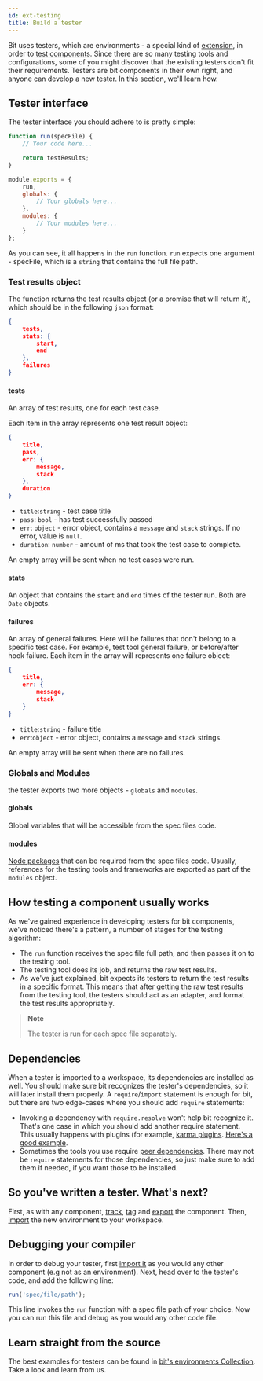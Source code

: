 ```yaml
---
id: ext-testing
title: Build a tester
---
```


Bit uses testers, which are environments - a special kind of [extension](/docs/ext-concepts.html#extensions-vs-environments), in order to [test components](/docs/testing-components.html). Since there are so many testing tools and configurations, some of you might discover that the existing testers don't fit their requirements. Testers are bit components in their own right, and anyone can develop a new tester. In this section, we'll learn how.

## Tester interface

The tester interface you should adhere to is pretty simple:

```javascript
function run(specFile) {
    // Your code here...

    return testResults;
}

module.exports = {
    run,
    globals: {
        // Your globals here...
    },
    modules: {
        // Your modules here...
    }
};
```

As you can see, it all happens in the `run` function.
`run` expects one argument - specFile, which is a `string` that contains the full file path.

### Test results object

The function returns the test results object (or a promise that will return it), which should be in the following `json` format:

```json
{
    tests,
    stats: {
        start,
        end
    },
    failures
}
```

#### tests

An array of test results, one for each test case.

Each item in the array represents one test result object:

```json
{
    title,
    pass,
    err: {
        message,
        stack
    },
    duration
}
```

* `title`:`string` - test case title
* `pass`: `bool` - has test successfully passed
* `err`: `object` - error object, contains a `message` and `stack` strings. If no error, value is `null`.
* `duration`: `number` - amount of ms that took the test case to complete.

An empty array will be sent when no test cases were run.

#### stats

An object that contains the `start` and `end` times of the tester run. 
Both are `Date` objects.

#### failures

An array of general failures. Here will be failures that don't belong to a specific test case. For example, test tool general failure, or before/after hook failure.
Each item in the array will represents one failure object:

```json
{
    title,
    err: {
        message,
        stack
    }
}
```

* `title`:`string` - failure title
* `err`:`object` - error object, contains a `message` and `stack` strings.

An empty array will be sent when there are no failures.

### Globals and Modules

the tester exports two more objects - `globals` and `modules`.

#### globals

Global variables that will be accessible from the spec files code.

#### modules

[Node packages](https://www.npmjs.com/) that can be required from the spec files code.
Usually, references for the testing tools and frameworks are exported as part of the `modules` object.

## How testing a component usually works

As we've gained experience in developing testers for bit components, we've noticed there's a pattern, a number of stages for the testing algorithm:

* The `run` function receives the spec file full path, and then passes it on to the testing tool. 
* The testing tool does its job, and returns the raw test results.
* As we've just explained, bit expects its testers to return the test results in a specific format. This means that after getting the raw test results from the testing tool, the testers should act as an adapter, and format the test results appropriately.

> **Note**
>
> The tester is run for each spec file separately.

## Dependencies

When a tester is imported to a workspace, its dependencies are installed as well.
You should make sure bit recognizes the tester's dependencies, so it will later install them properly. A `require`/`import` statement is enough for bit, but there are two edge-cases where you should add `require` statements:

* Invoking a dependency with `require.resolve` won't help bit recognize it. That's one case in which you should add another require statement. This usually happens with plugins (for example, [karma plugins](http://karma-runner.github.io/1.0/config/plugins.html). [Here's a good example](https://bit.dev/bit/envs/testers/karma-mocha-react/~code#testers/karma-mocha-react/karma.conf.js).
* Sometimes the tools you use require [peer dependencies](https://nodejs.org/en/blog/npm/peer-dependencies/). There may not be `require` statements for those dependencies, so just make sure to add them if needed, if you want those to be installed.

## So you've written a tester. What's next?

First, as with any component, [track](/docs/apis/cli-all#add), [tag](/docs/apis/cli-all#tag) and [export](/docs/apis/cli-all#export) the component. Then, [import](/docs/apis/cli-all#import) the new environment to your workspace.

## Debugging your compiler

In order to debug your tester, first [import it](/docs/apis/cli-all#import) as you would any other component (e.g not as an environment).
Next, head over to the tester's code, and add the following line:

```javascript
run('spec/file/path');
```

This line invokes the `run` function with a spec file path of your choice. Now you can run this file and debug as you would any other code file.

## Learn straight from the source

The best examples for testers can be found in [bit's environments Collection](https://bit.dev/bit/envs/). Take a look and learn from us.
